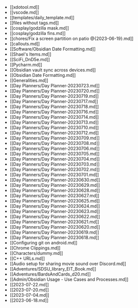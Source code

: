 - [[xdotool.md]]
- [[vscode.md]]
- [[templates/daily_template.md]]
- [[files without tags.md]]
- [[cosplay/godzilla mask.md]]
- [[cosplay/godzilla fins.md]]
- [[chores/Fix a screen partition on patio @{2023-06-19}.md]]
- [[callouts.md]]
- [[Software/Obsidian Date Formatting.md]]
- [[Shael's Items.md]]
- [[SciFi_DnD5e.md]]
- [[Pycharm.md]]
- [[Obsidian vault sync across devices.md]]
- [[Obsidian Date Formatting.md]]
- [[Generalities.md]]
- [[Day Planners/Day Planner-20230723.md]]
- [[Day Planners/Day Planner-20230720.md]]
- [[Day Planners/Day Planner-20230719.md]]
- [[Day Planners/Day Planner-20230717.md]]
- [[Day Planners/Day Planner-20230718.md]]
- [[Day Planners/Day Planner-20230716.md]]
- [[Day Planners/Day Planner-20230714.md]]
- [[Day Planners/Day Planner-20230713.md]]
- [[Day Planners/Day Planner-20230710.md]]
- [[Day Planners/Day Planner-20230712.md]]
- [[Day Planners/Day Planner-20230709.md]]
- [[Day Planners/Day Planner-20230708.md]]
- [[Day Planners/Day Planner-20230706.md]]
- [[Day Planners/Day Planner-20230705.md]]
- [[Day Planners/Day Planner-20230704.md]]
- [[Day Planners/Day Planner-20230703.md]]
- [[Day Planners/Day Planner-20230702.md]]
- [[Day Planners/Day Planner-20230701.md]]
- [[Day Planners/Day Planner-20230630.md]]
- [[Day Planners/Day Planner-20230629.md]]
- [[Day Planners/Day Planner-20230628.md]]
- [[Day Planners/Day Planner-20230627.md]]
- [[Day Planners/Day Planner-20230625.md]]
- [[Day Planners/Day Planner-20230624.md]]
- [[Day Planners/Day Planner-20230623.md]]
- [[Day Planners/Day Planner-20230622.md]]
- [[Day Planners/Day Planner-20230621.md]]
- [[Day Planners/Day Planner-20230620.md]]
- [[Day Planners/Day Planner-20230619.md]]
- [[Day Planners/Day Planner-20230618.md]]
- [[Configuring git on android.md]]
- [[Chrome Clippings.md]]
- [[Characters/dummy.md]]
- [[C++ URLs.md]]
- [[Audio setup for sharing movie sound over Discord.md]]
- [[Adventures/SDSU_library_EIT_Book.md]]
- [[Adventures/BardsAndCards_d20.md]]
- [[Admin/Obsidian Usage - Use Cases and Processes.md]]
- [[2023-07-22.md]]
- [[2023-07-20.md]]
- [[2023-07-04.md]]
- [[2023-06-18.md]]
